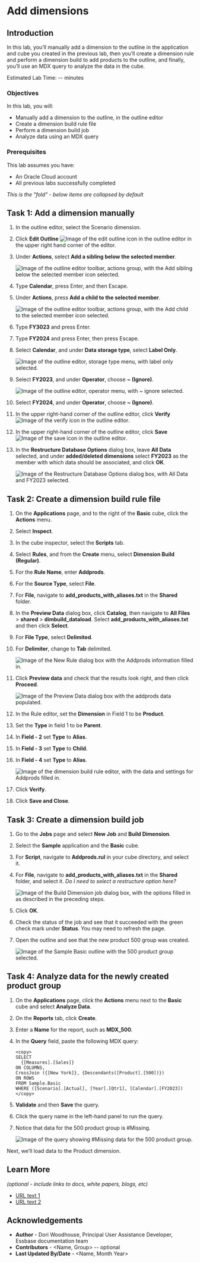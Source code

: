 # Add dimensions

## Introduction

In this lab, you’ll manually add a dimension to the outline in the application and cube you created in the previous lab, then you’ll create a dimension rule and perform a dimension build to add products to the outline, and finally, you’ll use an MDX query to analyze the data in the cube.

Estimated Lab Time: -- minutes

### Objectives

In this lab, you will:
* Manually add a dimension to the outline, in the outline editor
* Create a dimension build rule file
* Perform a dimension build job
* Analyze data using an MDX query

### Prerequisites

This lab assumes you have:

* An Oracle Cloud account
* All previous labs successfully completed

*This is the "fold" - below items are collapsed by default*

## Task 1: Add a dimension manually

1. In the outline editor, select the Scenario dimension.

2. Click **Edit Outline** ![Image of the edit outline icon in the outline editor](images/icon-edit-outline.png) in the upper right hand corner of the editor.

3. Under **Actions**, select **Add a sibling below the selected member**.

    ![Image of the outline editor toolbar, actions group, with the Add sibling below the selected member icon selected.](images/add-sibling.png)

4. Type **Calendar**, press Enter, and then Escape.

5. Under **Actions**, press **Add a child to the selected member**.

    ![Image of the outline editor toolbar, actions group, with the Add child to the selected member icon selected.](images/add-child.png)

6. Type **FY3023** and press Enter.

7. Type **FY2024** and press Enter, then press Escape.

8. Select **Calendar**, and under **Data storage type**, select **Label Only**.

    ![Image of the outline editor, storage type menu, with label only selected.](images/label-only.png)

9. Select **FY2023**, and under **Operator**, choose **~ (Ignore)**.

    ![Image of the outline editor, operator menu, with ~ ignore selected.](images/operator-ignore.png)

10. Select **FY2024**, and under **Operator**, choose **~ (Ignore)**.

11. In the upper right-hand corner of the outline editor, click **Verify** ![Image of the verify  icon in the outline editor](images/verify-outline-icon.png).

12. In the upper right-hand corner of the outline editor, click **Save** ![Image of the save icon in the outline editor](images/save-outline-icon.png).

13. In the **Restructure Database Options** dialog box, leave **All Data** selected, and under **added/deleted dimensions** select **FY2023** as the member with which data should be associated, and click **OK**.

    ![Image of the Restructure Database Options dialog box, with All Data and FY2023 selected.](images/restructure-database-options.png)

## Task 2: Create a dimension build rule file

1. On the **Applications** page, and to the right of the **Basic** cube, click the **Actions** menu.

2. Select **Inspect**.

3. In the cube inspector, select the **Scripts** tab.

4. Select **Rules**, and from the **Create** menu, select **Dimension Build (Regular)**.

5. For the **Rule Name**, enter **Addprods**.

6. For the **Source Type**, select **File**.

7. For **File**, navigate to **add_products_with_aliases.txt** in the **Shared** folder.

8. In the **Preview Data** dialog box, click **Catalog**, then navigate to **All Files** > **shared** > **dimbuild_dataload**. Select **add_products_with_aliases.txt** and then click **Select**.

9. For **File Type**, select **Delimited**.

10. For **Delimiter**, change to **Tab** delimited.

    ![Image of the New Rule dialog box with the Addprods information filled in.](images/addprods-rule.png)

11. Click **Preview data** and check that the results look right, and then click **Proceed**.

    ![Image of the Preview Data dialog box with the addprods data populated.](images/addprods-rule-preview-data.png)

12. In the Rule editor, set the **Dimension** in Field 1 to be **Product**.

13. Set the **Type** in field 1 to be **Parent**.

14. In **Field - 2** set **Type** to **Alias**.

15. In **Field - 3** set **Type** to **Child**.

16.	In **Field - 4** set **Type** to **Alias**.

    ![Image of the dimension build rule editor, with the data and settings for Addprods filled in.](images/dimension-build-rule-editor.png)

17. Click **Verify**.

18. Click **Save and Close**.

## Task 3: Create a dimension build job

1. Go to the **Jobs** page and select **New Job** and **Build Dimension**.

2. Select the **Sample** application and the **Basic** cube.

3. For **Script**, navigate to **Addprods.rul** in your cube directory, and select it.

4. For **File**, navigate to **add_products_with_aliases.txt** in the **Shared** folder, and select it.
*Do I need to select a restructure option here?*

    ![Image of the Build Dimension job dialog box, with the options filled in as described in the preceding steps.](images/build-dimension-job.png)

5. Click **OK**.

6. Check the status of the job and see that it succeeded with the green check mark under **Status**. You may need to refresh the page.

7. Open the outline and see that the new product 500 group was created.

    ![Image of the Sample Basic outline with the 500 product group selected.](images/outline-with-500-products.png)

## Task 4: Analyze data for the newly created product group

1. On the **Applications** page, click the **Actions** menu next to the **Basic** cube and select **Analyze Data**.

2. On the **Reports** tab, click **Create**.

3. Enter a **Name** for the report, such as **MDX_500**.

4. In the **Query** field, paste the following MDX query:

    ```
    <copy>
    SELECT
      {[Measures].[Sales]}
    ON COLUMNS,
    CrossJoin ({[New York]}, {Descendants([Product].[500])})
    ON ROWS
    FROM Sample.Basic
    WHERE ([Scenario].[Actual], [Year].[Qtr1], [Calendar].[FY2023])
    </copy>
    ```

5. **Validate** and then **Save** the query.

6. Click the query name in the left-hand panel to run the query.

7. Notice that data for the 500 product group is #Missing.

    ![Image of the query showing #Missing data for the 500 product group.](images/missing-product-data.png)

Next, we’ll load data to the Product dimension.


## Learn More

*(optional - include links to docs, white papers, blogs, etc)*

* [URL text 1](http://docs.oracle.com)
* [URL text 2](http://docs.oracle.com)

## Acknowledgements

* **Author** - Dori Woodhouse, Principal User Assistance Developer, Essbase documentation team
* **Contributors** -  <Name, Group> -- optional
* **Last Updated By/Date** - <Name, Month Year>